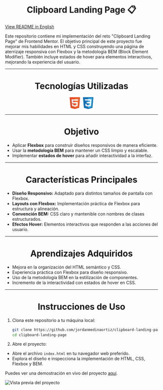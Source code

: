 <h1 align="center">Clipboard Landing Page 📋</h1>

<p align="left">
  <a href="README.md" target="_blank">
    View README in English
  </a>
</p>

<p>Este repositorio contiene mi implementación del reto "Clipboard Landing Page" de Frontend Mentor. El objetivo principal de este proyecto fue mejorar mis habilidades en HTML y CSS construyendo una página de aterrizaje responsiva con Flexbox y la metodología BEM (Block Element Modifier). También incluye estados de hover para elementos interactivos, mejorando la experiencia del usuario.</p>
<hr>

<h1 align="center">Tecnologías Utilizadas</h1>
<div align="center">
  <img src="https://github.com/devicons/devicon/blob/master/icons/html5/html5-original.svg" alt="HTML5" title="HTML5" width="40px">
  <img src="https://github.com/devicons/devicon/blob/master/icons/css3/css3-original.svg" alt="CSS3" title="CSS3" width="40px">
</div>
<hr>

<h1 align="center">Objetivo</h1>
<ul>
  <li>Aplicar <b>Flexbox</b> para construir diseños responsivos de manera eficiente.</li>
  <li>Usar la <b>metodología BEM</b> para mantener un CSS limpio y escalable.</li>
  <li>Implementar <b>estados de hover</b> para añadir interactividad a la interfaz.</li>
</ul>
<hr>

<h1 align="center">Características Principales</h1>
<ul>
  <li><b>Diseño Responsivo:</b> Adaptado para distintos tamaños de pantalla con Flexbox.</li>
  <li><b>Layouts con Flexbox:</b> Implementación práctica de Flexbox para estructura y alineación.</li>
  <li><b>Convención BEM:</b> CSS claro y mantenible con nombres de clases estructurados.</li>
  <li><b>Efectos Hover:</b> Elementos interactivos que responden a las acciones del usuario.</li>
</ul>
<hr>

<h1 align="center">Aprendizajes Adquiridos</h1>
<ul>
  <li>Mejora en la organización del HTML semántico y CSS.</li>
  <li>Experiencia práctica con Flexbox para diseño responsivo.</li>
  <li>Uso de la metodología BEM en la estilización de componentes.</li>
  <li>Incremento de la interactividad con estados de hover en CSS.</li>
</ul>
<hr>

<h1 align="center">Instrucciones de Uso</h1>

1. Clona este repositorio a tu máquina local:
   ```sh
   git clone https://github.com/jordanmedinaortiz/clipboard-landing-page.git
   cd clipboard-landing-page
2. Abre el proyecto:
<ul>
  <li>Abre el archivo <code>index.html</code> en tu navegador web preferido.</li>
  <li>Explora el diseño e inspecciona la implementación de HTML, CSS, Flexbox y BEM.</li>
</ul>
<p>Puedes ver una demostración en vivo del proyecto <a href="https://jordanmedinaortiz.github.io/clipboard-landing-page/">aquí</a>.</p>
<img src="clipboard-landing-page.png" alt="Vista previa del proyecto" title="Clipboard Landing Page" />
